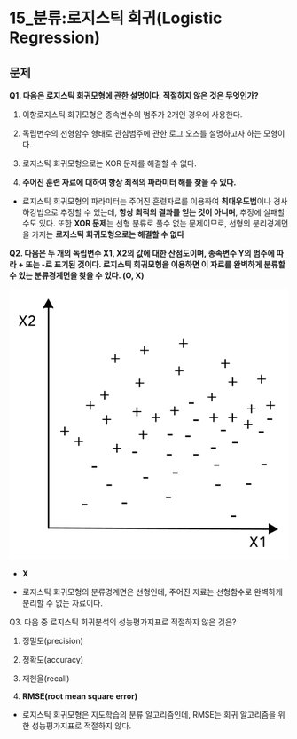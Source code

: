 # 15_분류:로지스틱 회귀(Logistic Regression)





## 문제

**Q1. 다음은 로지스틱 회귀모형에 관한 설명이다. 적절하지 않은 것은 무엇인가?**

1. 이항로지스틱 회귀모형은 종속변수의 범주가 2개인 경우에 사용한다.

2. 독립변수의 선형함수 형태로 관심범주에 관한 로그 오즈를 설명하고자 하는 모형이다.

3. 로지스틱 회귀모형으로는 XOR 문제를 해결할 수 없다. 

4. **주어진 훈련 자료에 대하여 항상 최적의 파라미터 해를 찾을 수 있다.**



- 로지스틱 회귀모형의 파라미터는 주어진 훈련자료를 이용하여 **최대우도법**이나 경사하강법으로 추정할 수 있는데, **항상 최적의 결과를 얻는 것이 아니며**, 추정에 실패할 수도 있다. 또한 **XOR 문제**는 선형 분류로 풀수 없는 문제이므로, 선형의 분리경계면을 가지는 **로지스틱 회귀모형으로는 해결할 수 없다**



**Q2. 다음은 두 개의 독립변수 X1, X2의 값에 대한 산점도이며, 종속변수 Y의 범주에 따라 + 또는 -로 표기된 것이다. 로지스틱 회귀모형을 이용하면 이 자료를 완벽하게 분류할 수 있는 분류경계면을 찾을 수 있다. (O, X)**

![img](15_%EB%B6%84%EB%A5%98%EB%A1%9C%EC%A7%80%EC%8A%A4%ED%8B%B1%20%ED%9A%8C%EA%B7%80(Logistic%20Regression)-imgaes/S000046362_IM_91129.png)

- **X**

- 로지스틱 회귀모형의 분류경계면은 선형인데, 주어진 자료는 선형함수로 완벽하게 분리할 수 없는 자료이다.



Q3. 다음 중 로지스틱 회귀분석의 성능평가지표로 적절하지 않은 것은?

1. 정밀도(precision)

2. 정확도(accuracy)

3. 재현율(recall)

4. **RMSE(root mean square error)**



- 로지스틱 회귀모형은 지도학습의 분류 알고리즘인데, RMSE는 회귀 알고리즘을 위한 성능평가지표로 적절하지 않다.